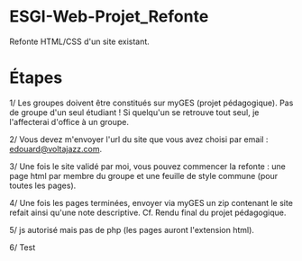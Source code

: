 # ESGI-Web-Projet_Refonte
Refonte HTML/CSS d'un site existant.

# Étapes
1/ Les groupes doivent être constitués sur myGES (projet pédagogique). 
Pas de groupe d'un seul étudiant ! Si quelqu'un se retrouve tout seul, je l'affecterai d'office à un groupe.

2/ Vous devez m'envoyer l'url du site que vous avez choisi par email : edouard@voltajazz.com.

3/ Une fois le site validé par moi, vous pouvez commencer la refonte : 
une page html par membre du groupe et une feuille de style commune (pour toutes les pages).

4/  Une fois les pages terminées, envoyer via myGES un zip contenant le site refait ainsi qu'une note descriptive.
Cf. Rendu final du projet pédagogique.

5/ js autorisé mais pas de php (les pages auront l'extension html).

6/ Test